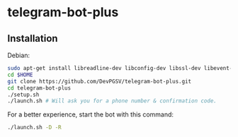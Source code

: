 telegram-bot-plus
=================

Installation
------------

Debian:

```bash
sudo apt-get install libreadline-dev libconfig-dev libssl-dev libevent-dev libjansson-dev python-dev make unzip git
cd $HOME
git clone https://github.com/DevPGSV/telegram-bot-plus.git
cd telegram-bot-plus
./setup.sh
./launch.sh # Will ask you for a phone number & confirmation code.
```

For a better experience, start the bot with this command:

```bash
./launch.sh -D -R
```